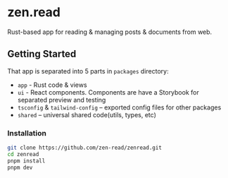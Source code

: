 # zen.read

Rust-based app for reading & managing posts & documents from web.

## Getting Started

That app is separated into 5 parts in `packages` directory:

- `app` - Rust code & views
- `ui` - React components. Components are have a Storybook for separated preview and testing
- `tsconfig` & `tailwind-config` – exported config files for other packages
- `shared` – universal shared code(utils, types, etc)

### Installation

```bash
git clone https://github.com/zen-read/zenread.git
cd zenread
pnpm install
pnpm dev
```
